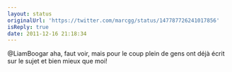 ```yaml
---
layout: status
originalUrl: 'https://twitter.com/marcgg/status/147787726241017856'
isReply: true
date: 2011-12-16 21:18:34
---
```


@LiamBoogar aha, faut voir, mais pour le coup plein de gens ont déjà écrit sur le sujet et bien mieux que moi!
